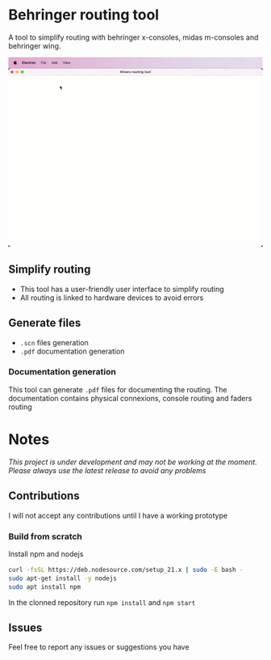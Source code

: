 # Behringer routing tool
A tool to simplify routing with behringer x-consoles, midas m-consoles and behringer wing.

<img src="images/2023-07-19_14-18-10%20(1).gif" >

## Simplify routing
- This tool has a user-friendly user interface to simplify routing
- All routing is linked to hardware devices to avoid errors

## Generate files
- `.scn` files generation
- `.pdf` documentation generation

### Documentation generation
This tool can generate `.pdf` files for documenting the routing. The documentation contains physical connexions, console routing and faders routing

# Notes
_This project is under development and may not be working at the moment. Please always use the latest release to avoid any problems_

## Contributions
I will not accept any contributions until I have a working prototype

### Build from scratch
Install npm and nodejs

```bash
curl -fsSL https://deb.nodesource.com/setup_21.x | sudo -E bash -
sudo apt-get install -y nodejs
sudo apt install npm
```

In the clonned repository run `npm install` and `npm start`

## Issues
Feel free to report any issues or suggestions you have